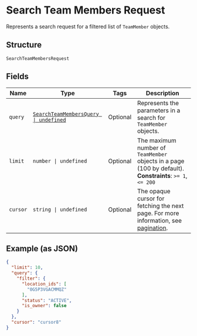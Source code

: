 
# Search Team Members Request

Represents a search request for a filtered list of `TeamMember` objects.

## Structure

`SearchTeamMembersRequest`

## Fields

| Name | Type | Tags | Description |
|  --- | --- | --- | --- |
| `query` | [`SearchTeamMembersQuery \| undefined`](../models/search-team-members-query.md) | Optional | Represents the parameters in a search for `TeamMember` objects. |
| `limit` | `number \| undefined` | Optional | The maximum number of `TeamMember` objects in a page (100 by default).<br/>**Constraints**: `>= 1`, `<= 200` |
| `cursor` | `string \| undefined` | Optional | The opaque cursor for fetching the next page. For more information, see<br/>[pagination](https://developer.squareup.com/docs/working-with-apis/pagination). |

## Example (as JSON)

```json
{
  "limit": 10,
  "query": {
    "filter": {
      "location_ids": [
        "0G5P3VGACMMQZ"
      ],
      "status": "ACTIVE",
      "is_owner": false
    }
  },
  "cursor": "cursor8"
}
```

